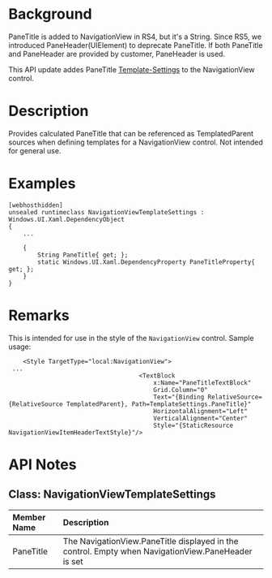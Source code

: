 # Background
PaneTitle is added to NavigationView in RS4, but it's a String. Since RS5, we introduced PaneHeader(UIElement) to deprecate PaneTitle. If both PaneTitle and PaneHeader are provided by customer, PaneHeader is used.

This API update addes PaneTitle [Template-Settings](https://docs.microsoft.com/en-us/windows/uwp/xaml-platform/template-settings-classes) to the NavigationView control.

# Description
Provides calculated PaneTitle that can be referenced as TemplatedParent sources when defining templates for a NavigationView control. Not intended for general use.

# Examples

```
[webhosthidden]
unsealed runtimeclass NavigationViewTemplateSettings : Windows.UI.Xaml.DependencyObject
{
    ...

    {
        String PaneTitle{ get; };
        static Windows.UI.Xaml.DependencyProperty PaneTitleProperty{ get; };
    }
}
```

# Remarks
This is intended for use in the style of the `NavigationView` control. Sample usage:

```xaml
    <Style TargetType="local:NavigationView">
 ...
                                    <TextBlock
                                        x:Name="PaneTitleTextBlock" 
                                        Grid.Column="0"
                                        Text="{Binding RelativeSource={RelativeSource TemplatedParent}, Path=TemplateSettings.PaneTitle}"
                                        HorizontalAlignment="Left"
                                        VerticalAlignment="Center"
                                        Style="{StaticResource NavigationViewItemHeaderTextStyle}"/>
```

# API Notes

## Class: NavigationViewTemplateSettings 
| Member Name | Description |
|:- |:--|
| PaneTitle | The NavigationView.PaneTitle displayed in the control. Empty when NavigationView.PaneHeader is set |

